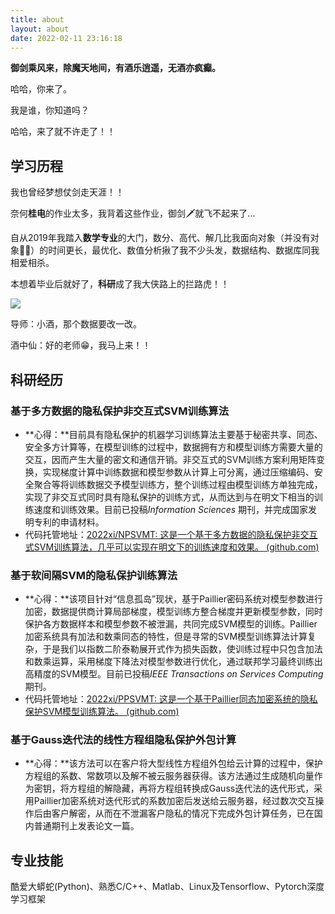 ```yaml
---
title: about
layout: about
date: 2022-02-11 23:16:18
---
```


**御剑乘风来，除魔天地间，有酒乐逍遥，无酒亦疯癫。**

哈哈，你来了。

我是谁，你知道吗？

哈哈，来了就不许走了！！

## 学习历程

我也曾经梦想仗剑走天涯！！

奈何**桂电**的作业太多，我背着这些作业，御剑🗡就飞不起来了...

自从2019年我踏入**数学专业**的大门，数分、高代、解几比我面向对象（并没有对象🤷‍♂️）的时间更长，最优化、数值分析揪了我不少头发，数据结构、数据库同我相爱相杀。

本想着毕业后就好了，**科研**成了我大侠路上的拦路虎！！

![](https://s2.loli.net/2022/03/27/13rNFf6XocMenIj.png)

导师：小酒，那个数据要改一改。

酒中仙：好的老师😁，我马上来！！

## 科研经历

### 基于多方数据的隐私保护非交互式SVM训练算法

* **心得：**目前具有隐私保护的机器学习训练算法主要基于秘密共享、同态、安全多方计算等，在模型训练的过程中，数据拥有方和模型训练方需要大量的交互，因而产生大量的密文和通信开销。非交互式的SVM训练方案利用矩阵变换，实现梯度计算中训练数据和模型参数从计算上可分离，通过压缩编码、安全聚合等将训练数据交予模型训练方，整个训练过程由模型训练方单独完成，实现了非交互式同时具有隐私保护的训练方式，从而达到与在明文下相当的训练速度和训练效果。目前已投稿*Information Sciences* 期刊，并完成国家发明专利的申请材料。
* 代码托管地址：[2022xi/NPSVMT: 这是一个基于多方数据的隐私保护非交互式SVM训练算法，几乎可以实现在明文下的训练速度和效果。 (github.com)](https://github.com/2022xi/NPSVMT)

### 基于软间隔SVM的隐私保护训练算法

* **心得：**该项目针对“信息孤岛”现状，基于Paillier密码系统对模型参数进行加密，数据提供商计算局部梯度，模型训练方整合梯度并更新模型参数，同时保护各方数据样本和模型参数不被泄漏，共同完成SVM模型的训练。Paillier加密系统具有加法和数乘同态的特性，但是寻常的SVM模型训练算法计算复杂，于是我们以指数二阶泰勒展开式作为损失函数，使训练过程中只包含加法和数乘运算，采用梯度下降法对模型参数进行优化，通过联邦学习最终训练出高精度的SVM模型。目前已投稿*IEEE Transactions on Services Computing* 期刊。
* 代码托管地址：[2022xi/PPSVMT: 这是一个基于Paillier同态加密系统的隐私保护SVM模型训练算法。 (github.com)](https://github.com/2022xi/PPSVMT)

### 基于Gauss迭代法的线性方程组隐私保护外包计算

* **心得：**该方法可以在客户将大型线性方程组外包给云计算的过程中，保护方程组的系数、常数项以及解不被云服务器获得。该方法通过生成随机向量作为密钥，将方程组的解隐藏，再将方程组转换成Gauss迭代法的迭代形式，采用Paillier加密系统对迭代形式的系数加密后发送给云服务器，经过数次交互操作后由客户解密，从而在不泄漏客户隐私的情况下完成外包计算任务，已在国内普通期刊上发表论文一篇。

## 专业技能

酷爱大蟒蛇(Python)、熟悉C/C++、Matlab、Linux及Tensorflow、Pytorch深度学习框架

